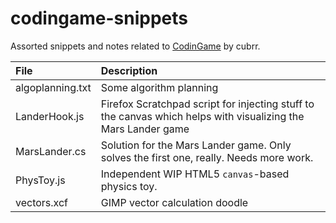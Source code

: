 # codingame-snippets
Assorted snippets and notes related to [CodinGame](https://www.codingame.com/) by cubrr.

| File              | Description      |
|:------------------|:-----------------|
| algoplanning.txt  | Some algorithm planning
| LanderHook.js     | Firefox Scratchpad script for injecting stuff to the canvas which helps with visualizing the Mars Lander game
| MarsLander.cs     | Solution for the Mars Lander game. Only solves the first one, really. Needs more work.
| PhysToy.js        | Independent WIP HTML5 `canvas`-based physics toy.
| vectors.xcf       | GIMP vector calculation doodle

